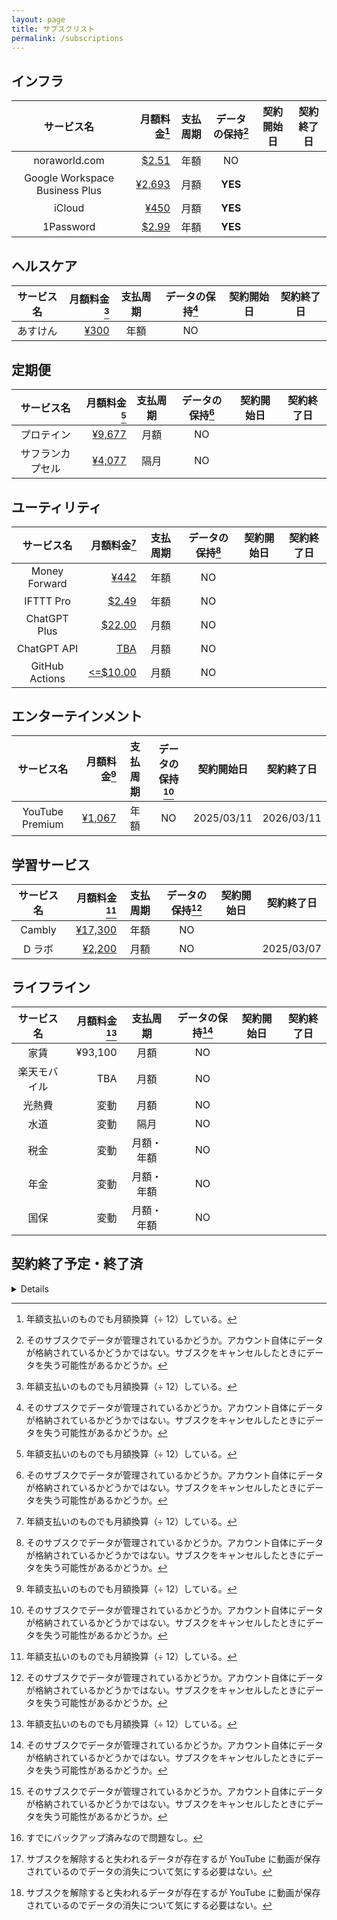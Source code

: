```yaml
---
layout: page
title: サブスクリスト
permalink: /subscriptions
---
```


## インフラ

| サービス名 | 月額料金[^monthly] | 支払周期 | データの保持[^data] | 契約開始日 | 契約終了日 |
| :---: | ---: | :---: | :---: | :---: | :---: |
| noraworld.com | [$2.51](https://dcc.godaddy.com/control/noraworld.com/settings) | 年額 | NO |  |  |
| Google Workspace Business Plus | [¥2,693](https://workspace.google.co.jp/pricing?hl=ja) | 月額 | **YES** |  |  |
| iCloud | [¥450](https://support.apple.com/ja-jp/HT201238) | 月額 | **YES** |  |  |
| 1Password | [$2.99](https://1password.com/sign-up/) | 年額 | **YES** |  |  |



## ヘルスケア

| サービス名 | 月額料金[^monthly] | 支払周期 | データの保持[^data] | 契約開始日 | 契約終了日 |
| :---: | ---: | :---: | :---: | :---: | :---: |
| あすけん | [¥300](https://www.asken.jp/info/3857) | 年額 | NO |  |  |



## 定期便

| サービス名 | 月額料金[^monthly] | 支払周期 | データの保持[^data] | 契約開始日 | 契約終了日 |
| :---: | ---: | :---: | :---: | :---: | :---: |
| プロテイン | [¥9,677](https://frombanana.com/shop/products/hfp002) | 月額 | NO |  |  |
| サフランカプセル | [¥4,077](https://jp.iherb.com/pr/life-extension-optimized-saffron-88-25-mg-60-vegetarian-capsules/23953) | 隔月 | NO |  |  |



## ユーティリティ

| サービス名 | 月額料金[^monthly] | 支払周期 | データの保持[^data] | 契約開始日 | 契約終了日 |
| :---: | ---: | :---: | :---: | :---: | :---: |
| Money Forward | [¥442](https://support.me.moneyforward.com/hc/ja/articles/4409828451993-%E3%83%97%E3%83%AC%E3%83%9F%E3%82%A2%E3%83%A0%E3%82%B5%E3%83%BC%E3%83%93%E3%82%B9%E3%81%AE%E6%96%99%E9%87%91%E3%81%AB%E3%81%A4%E3%81%84%E3%81%A6%E6%95%99%E3%81%88%E3%81%A6%E3%81%8F%E3%81%A0%E3%81%95%E3%81%84) | 年額 | NO |  |  |
| IFTTT Pro | [$2.49](https://ifttt.com/plans) | 年額 | NO |  |  |
| ChatGPT Plus | [$22.00](https://openai.com/chatgpt/pricing/) | 月額 | NO |  |  |
| ChatGPT API | [TBA](https://openai.com/api/pricing/) | 月額 | NO |  |  |
| GitHub Actions | [<=$10.00](https://docs.github.com/en/billing/managing-billing-for-your-products/managing-billing-for-github-actions/about-billing-for-github-actions) | 月額 | NO |  |  |



## エンターテインメント

| サービス名 | 月額料金[^monthly] | 支払周期 | データの保持[^data] | 契約開始日 | 契約終了日 |
| :---: | ---: | :---: | :---: | :---: | :---: |
| YouTube Premium | [¥1,067](https://music.youtube.com/youtube_premium) | 年額 | NO | 2025/03/11 | 2026/03/11 |



## 学習サービス

| サービス名 | 月額料金[^monthly] | 支払周期 | データの保持[^data] | 契約開始日 | 契約終了日 |
| :---: | ---: | :---: | :---: | :---: | :---: |
| Cambly | [¥17,300](https://www.cambly.com/en/subscribe) | 年額 | NO |  |  |
| D ラボ | [¥2,200](https://info.daigovideolab.jp/price) | 月額 | NO |  | 2025/03/07 |



## ライフライン

| サービス名 | 月額料金[^monthly] | 支払周期 | データの保持[^data] | 契約開始日 | 契約終了日 |
| :---: | ---: | :---: | :---: | :---: | :---: |
| 家賃 | ¥93,100 | 月額 | NO |  |  |
| 楽天モバイル | TBA | 月額 | NO |  |  |
| 光熱費 | 変動 | 月額 | NO |  |  |
| 水道 | 変動 | 隔月 | NO |  |  |
| 税金 | 変動 | 月額・年額 | NO |  |  |
| 年金 | 変動 | 月額・年額 | NO |  |  |
| 国保 | 変動 | 月額・年額 | NO |  |  |



## 契約終了予定・終了済

<details>

| サービス名 | 料金 | 支払周期 | データの保持[^data] | 契約開始日 | 契約終了日 |
| :---: | ---: | :---: | :---: | :---: | :---: |
| Amazon Web Services | [変動](https://us-east-1.console.aws.amazon.com/billing/home?region=us-east-1#/) | 月額 | YES[^backed_up] | 2020/01/01 | 2025/03/31 |
| Nintendo Switch Online | [¥200](https://www.nintendo.co.jp/hardware/switch/onlineservice/pricing/index.html) | 年額 | YES[^do_not_care] |  | 2025/12/30 |
| NordVPN | TBA | 隔年 | NO |  | 2025/06/07 |
| Uber One | ¥498 | 月額 | NO |  | 2025/03/12 |
| YouTube Premium | ¥1,280 | 月額 | NO |  | 2025/03/09 |
| Zenhub | [$12.50](https://www.zenhub.com/pricing) | 月額 | 部分的 |  | 2024/04/07 |
| Amazon Prime | [¥600](https://www.amazon.co.jp/gp/primecentral) | 月額 | NO |  | 2024/03/31 |
| Kindle Unlimited | [¥980](https://www.amazon.co.jp/yourmembershipsandsubscriptions) | 月額 | NO |  | 2024/04/25 |
| Netflix | [¥790](https://help.netflix.com/en/node/24926) | 月額 | NO |  | 2023/09/28 |
| d アニメストア | ¥550 | 月額 | NO |  | 2023/07/29 |
| Language Reactor | ¥853 | 月額 | NO |  | 2023/07/11 |
| PolyGit | ¥1,300 | 年額 | NO |  | 2023/06/13 |
| HiNative | ¥1,200 | 月額 | NO |  | 2022/09/03 |
| NordVPN | ¥1,510 | 月額 | NO |  | 2022/08/27 |
| YouTube Premium | ¥1,180 | 月額 | NO |  | 2022/08/09 |
| D ラボ | ¥1,320 | 月額 | NO |  | 2022/08/01 |
| ELSA Speak | ¥3,600 | 年額 | NO |  | 2022/06/18 |
| PlayStation Plus | ¥5,143 | 年額 | YES[^do_not_care] |  | 2022/03/27 |
</details>



[^data]: そのサブスクでデータが管理されているかどうか。アカウント自体にデータが格納されているかどうかではない。サブスクをキャンセルしたときにデータを失う可能性があるかどうか。

[^do_not_care]: サブスクを解除すると失われるデータが存在するが YouTube に動画が保存されているのでデータの消失について気にする必要はない。

[^backed_up]: すでにバックアップ済みなので問題なし。

[^monthly]: 年額支払いのものでも月額換算（÷ 12）している。
